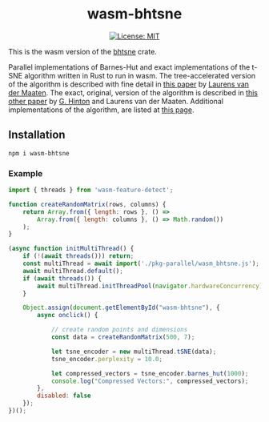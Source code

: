 <div align="center"> <h1 align="center"> wasm-bhtsne </h1> </div>

<div align="center">

[![License: MIT](https://img.shields.io/badge/License-MIT-yellow.svg)](https://opensource.org/licenses/MIT)

</div>

This is the wasm version of the [bhtsne](https://github.com/frjnn/bhtsne) crate.

Parallel implementations of Barnes-Hut and exact implementations of the t-SNE algorithm written in Rust to run in wasm. The tree-accelerated version of the algorithm is described with fine detail in [this paper](http://lvdmaaten.github.io/publications/papers/JMLR_2014.pdf) by [Laurens van der Maaten](https://github.com/lvdmaaten). The exact, original, version of the algorithm is described in [this other paper](https://www.jmlr.org/papers/volume9/vandermaaten08a/vandermaaten08a.pdf) by [G. Hinton](https://www.cs.toronto.edu/~hinton/) and Laurens van der Maaten.
Additional implementations of the algorithm, are listed at [this page](http://lvdmaaten.github.io/tsne/).

## Installation
```shell
npm i wasm-bhtsne
```

### Example

```javascript
import { threads } from 'wasm-feature-detect';

function createRandomMatrix(rows, columns) {
    return Array.from({ length: rows }, () =>
        Array.from({ length: columns }, () => Math.random())
    );
}

(async function initMultiThread() {
    if (!(await threads())) return;
    const multiThread = await import('./pkg-parallel/wasm_bhtsne.js');
    await multiThread.default();
    if (await threads()) {
        await multiThread.initThreadPool(navigator.hardwareConcurrency);
    }

    Object.assign(document.getElementById("wasm-bhtsne"), {
        async onclick() {

            // create random points and dimensions
            const data = createRandomMatrix(500, 7);

            let tsne_encoder = new multiThread.tSNE(data);
            tsne_encoder.perplexity = 10.0;

            let compressed_vectors = tsne_encoder.barnes_hut(1000);
            console.log("Compressed Vectors:", compressed_vectors);
        },
        disabled: false
    });
})();
```
